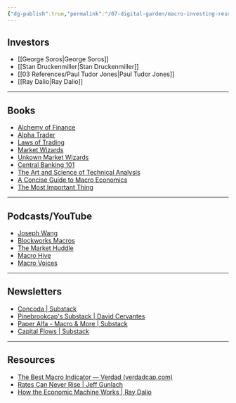 ```yaml
---
{"dg-publish":true,"permalink":"/07-digital-garden/macro-investing-resources/","tags":["notes"]}
---
```


## Investors
- [[George Soros\|George Soros]]
- [[Stan Druckenmiller\|Stan Druckenmiller]]
- [[03 References/Paul Tudor Jones\|Paul Tudor Jones]]
- [[Ray Dalio\|Ray Dalio]]

---
## Books
- [Alchemy of Finance](https://a.co/d/833udOW)
- [Alpha Trader](https://a.co/d/1LcY4De)
- [Laws of Trading](https://a.co/d/aeA4GAP)
- [Market Wizards](https://a.co/d/aeA4GAP)
- [Unkown Market Wizards](https://a.co/d/aeA4GAP)
- [Central Banking 101](https://a.co/d/aAUuMap)
- [The Art and Science of Technical Analysis](https://a.co/d/jir1Wfr)
- [A Concise Guide to Macro Economics](https://a.co/d/7F82HO9)
- [The Most Important Thing](https://a.co/d/7F82HO9)

---
## Podcasts/YouTube
- [Joseph Wang](http://www.youtube.com/@Fedguy12)
- [Blockworks Macros](https://www.youtube.com/@BlockworksHQ)
- [The Market Huddle](https://www.youtube.com/@TheMarketHuddle)
- [Macro Hive](https://www.youtube.com/@MacroHive)
- [Macro Voices](https://www.youtube.com/@macrovoices7508)

---
## Newsletters
- [Concoda | Substack](https://www.concoda.com/)
- [Pinebrookcap's Substack | David Cervantes](https://www.pinebrookcap.com/)
- [Paper Alfa - Macro & More | Substack](https://www.paperalfa.com/)
- [Capital Flows | Substack](https://www.capitalflowsresearch.com/)

---
## Resources
- [The Best Macro Indicator — Verdad (verdadcap.com)](https://verdadcap.com/archive/the-best-macro-indicator)
- [Rates Can Never Rise | Jeff Gunlach](https://youtu.be/7RLfKaxH-Og?si=zi_fXgLHTzWOVhIH)
- [How the Economic Machine Works | Ray Dalio](https://youtu.be/PHe0bXAIuk0?si=Kp6nZ-BVjMyGbq6X)


